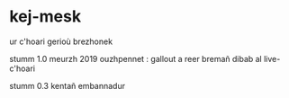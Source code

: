 # kej-mesk
ur c'hoari gerioù brezhonek

stumm 1.0 meurzh 2019
ouzhpennet : gallout a reer bremañ dibab al live-c'hoari

stumm 0.3
kentañ embannadur
